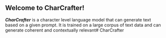 ## Welcome to CharCrafter! 
 ***CharCrafter*** is a character level language model that can generate text based on a given prompt.
 It is trained on a large corpus of text data and can generate coherent and contextually relevant# CharCrafter

